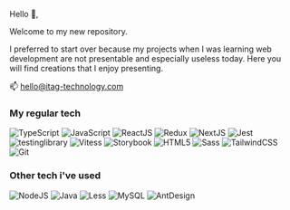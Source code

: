 Hello 👀,

Welcome to my new repository. 

I preferred to start over because my projects when I was learning web development are not presentable and especially useless today. Here you will find creations that I enjoy presenting.

📫 hello@itag-technology.com

### My regular tech
![TypeScript](https://img.shields.io/badge/-TypeScript-111?&logo=TypeScript)
![JavaScript](https://img.shields.io/badge/-JavaScript-111?&logo=JavaScript)
![ReactJS](https://img.shields.io/badge/-ReactJS-111?&logo=React)
![Redux](https://img.shields.io/badge/-Redux-111?&logo=Redux)
![NextJS](https://img.shields.io/badge/-NextJS-111?&logo=Next.js)
![Jest](https://img.shields.io/badge/-Jest-111?&logo=Jest)
![testinglibrary](https://img.shields.io/badge/-TestingLibrary-111?&logo=testinglibrary)
![Vitess](https://img.shields.io/badge/-Vitess-111?&logo=Vitess)
![Storybook](https://img.shields.io/badge/-Storybook-111?&logo=Storybook)
![HTML5](https://img.shields.io/badge/-HTML5-111?&logo=html5)
![Sass](https://img.shields.io/badge/-Sass-111?&logo=sass)
![TailwindCSS](https://img.shields.io/badge/-TailwindCSS-111?&logo=TailwindCSS)
![Git](https://img.shields.io/badge/-Git-111?&logo=git)

### Other tech i've used
![NodeJS](https://img.shields.io/badge/-NodeJS-111?&logo=Node.js)
![Java](https://img.shields.io/badge/-Java-111?&logo=java)
![Less](https://img.shields.io/badge/-Less-111?&logo=less)
![MySQL](https://img.shields.io/badge/-MySQL-111?&logo=MySQL)
![AntDesign](https://img.shields.io/badge/-AntDesign-111?&logo=AntDesign)
